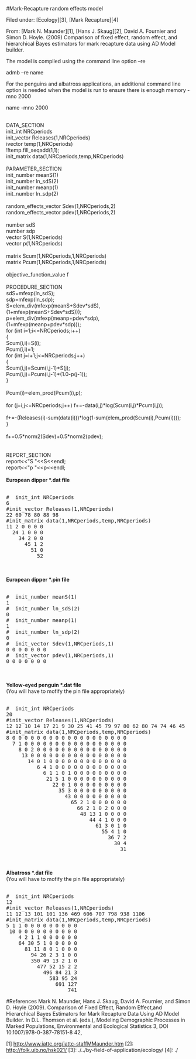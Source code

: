 #Mark-Recapture random effects model


Filed under: [Ecology][3], [Mark Recapture][4]

From: [Mark N. Maunder][1], [Hans J. Skaug][2], David A. Fournier and Simon D. Hoyle. (2009) Comparison of fixed effect, random effect, and hierarchical Bayes estimators for mark recapture data using AD Model builder.

The model is compiled using the command line option –re

admb –re name

For the penguins and albatross applications, an additional command line option is needed when the model is run to ensure there is enough memory -mno 2000

name -mno 2000

<div class="wikitext"><br>DATA_SECTION<br>init_int NRCperiods<br>init_vector Releases(1,NRCperiods)<br>ivector temp(1,NRCperiods)<br>!!temp.fill_seqadd(1,1);<br>init_matrix data(1,NRCperiods,temp,NRCperiods)<br><br>PARAMETER_SECTION<br>init_number meanS(1)<br>init_number ln_sdS(2)<br>init_number meanp(1)<br>init_number ln_sdp(2)<br><br>random_effects_vector Sdev(1,NRCperiods,2)<br>random_effects_vector pdev(1,NRCperiods,2)<br><br>number sdS<br>number sdp<br>vector S(1,NRCperiods)<br>vector p(1,NRCperiods)<br><br>matrix Scum(1,NRCperiods,1,NRCperiods)<br>matrix Pcum(1,NRCperiods,1,NRCperiods)<br><br>objective_function_value f<br><br>PROCEDURE_SECTION<br>sdS=mfexp(ln_sdS);<br>sdp=mfexp(ln_sdp);<br>S=elem_div(mfexp(meanS+Sdev*sdS),<br>(1+mfexp(meanS+Sdev*sdS)));<br>p=elem_div(mfexp(meanp+pdev*sdp),<br>(1+mfexp(meanp+pdev*sdp)));<br>for (int i=1;i&lt;=NRCperiods;i++)<br>{<br>Scum(i,i)=S(i);<br>Pcum(i,i)=1;<br>for (int j=i+1;j&lt;=NRCperiods;j++)<br>{<br>Scum(i,j)=Scum(i,j-1)*S(j);<br>Pcum(i,j)=Pcum(i,j-1)*(1.0-p(j-1));<br>}<br><br>Pcum(i)=elem_prod(Pcum(i),p);<br><br>for (j=i;j&lt;=NRCperiods;j++) f+=-data(i,j)*log(Scum(i,j)*Pcum(i,j));<br><br>f+=-(Releases(i)-sum(data(i)))*log(1-sum(elem_prod(Scum(i),Pcum(i))));<br>}<br><br>f+=0.5*norm2(Sdev)+0.5*norm2(pdev);<br><br><br>REPORT_SECTION<br>report&lt;&lt;"S "&lt;&lt;S&lt;&lt;endl;<br>report&lt;&lt;"p "&lt;&lt;p&lt;&lt;endl;<br><br><strong>European dipper *.dat file </strong><br><br>
<pre>#  init_int NRCperiods
6
#init_vector Releases(1,NRCperiods)
22 60 78 80 88 98
#init_matrix data(1,NRCperiods,temp,NRCperiods)
11 2 0 0 0 0
  24 1 0 0 0
    34 2 0 0
      45 1 2
        51 0
          52</pre>
<br><br><strong>European dipper *.pin file</strong><br><br>
<pre>#  init_number meanS(1)
1
#  init_number ln_sdS(2)
0
#  init_number meanp(1)
1
#  init_number ln_sdp(2)
0
#  init_vector Sdev(1,NRCperiods,1)
0 0 0 0 0 0 0
#  init_vector pdev(1,NRCperiods,1)
0 0 0 0 0 0 0</pre>
<br><br><strong>Yellow-eyed penguin *.dat file </strong><br>(You will have to mofify the pin file appropriately)<br><br>
<pre>#  init_int NRCperiods
20
#init_vector Releases(1,NRCperiods)
12 12 10 14 17 21 9 30 25 41 45 79 97 80 62 80 74 74 46 45
#init_matrix data(1,NRCperiods,temp,NRCperiods)
8 0 0 0 0 0 0 0 0 0 0 0 0 0 0 0 0 0 0 0
  7 1 0 0 0 0 0 0 0 0 0 0 0 0 0 0 0 0 0
    8 0 2 0 0 0 0 0 0 0 0 0 0 0 0 0 0 0
     13 0 0 0 0 0 0 0 0 0 0 0 0 0 0 0 0
       14 0 1 0 0 0 0 0 0 0 0 0 0 0 0 0
          6 4 1 0 0 0 0 0 0 0 0 0 0 0 0
            6 1 1 0 1 0 0 0 0 0 0 0 0 0
             21 5 1 0 0 0 0 0 0 0 0 0 0
               22 0 1 0 0 0 0 0 0 0 0 0
                 35 3 0 0 0 0 0 0 0 0 0
                   43 0 0 0 0 0 0 0 0 0
                     65 2 1 0 0 0 0 0 0
                       66 2 1 0 2 0 0 0
                        48 13 1 0 0 0 0
                           44 4 1 0 0 0
                             61 3 0 1 0
                               55 4 1 0
                                 36 7 2
                                   30 4
                                     31</pre>
<br><br><strong>Albatross *.dat file </strong><br>(You will have to mofify the pin file appropriately)<br><br>
<pre>#  init_int NRCperiods
12
#init_vector Releases(1,NRCperiods)
11 12 13 101 101 136 469 606 707 798 938 1106 
#init_matrix data(1,NRCperiods,temp,NRCperiods)
5 1 1 0 0 0 0 0 0 0 0 0
 10 0 0 0 0 0 0 0 0 0 0
    4 2 1 1 0 0 0 0 0 0
    64 30 5 1 0 0 0 0 0
      81 11 8 0 1 0 0 0
        94 26 2 3 1 0 0
        350 49 13 2 1 0
          477 52 15 2 2
            496 84 21 3
              583 95 24
                691 127
                    741</pre>
</div>

#References
Mark N. Maunder, Hans J. Skaug, David A. Fournier, and Simon D. Hoyle (2009). Comparison of Fixed Effect, Random Effect,and Hierarchical Bayes Estimators for Mark Recapture Data Using AD Model Builder. In  D.L. Thomson et al. (eds.), Modeling Demographic Processes in Marked Populations, Environmental and Ecological Statistics 3, DOI 10.1007/978-0-387-78151-8 42,

[1] http://www.iattc.org/iattc-staffMMaunder.htm
[2]: http://folk.uib.no/hsk021/
[3]: ./../by-field-of-application/ecology/
[4]: ./
